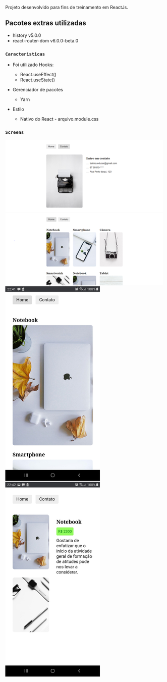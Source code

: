 Projeto desenvolvido para fins de treinamento em ReactJs.

## Pacotes extras utilizadas

- history v5.0.0
- react-router-dom v6.0.0-beta.0

### `Caracteristicas`

- Foi utilizado Hooks:
  - React.useEffect()
  - React.useState()

- Gerenciador de pacotes
  - Yarn
 
- Estilo
  - Nativo do React - arquivo.module.css

### `Screens`

<img src="https://github.com/rafaelbatistaroque/projeto-treinamento-um-react-js/blob/master/src/img/ContatoDesktop.PNG" width="500"/>
<img src="https://github.com/rafaelbatistaroque/projeto-treinamento-um-react-js/blob/master/src/img/HomeDesktop.PNG" width="500"/>
<img src="https://github.com/rafaelbatistaroque/projeto-treinamento-um-react-js/blob/master/src/img/ScreenShotMobileUm.jpg" width="300"> <img src="https://github.com/rafaelbatistaroque/projeto-treinamento-um-react-js/blob/master/src/img/ScreenShotMobileDois.jpg" width="300"/>